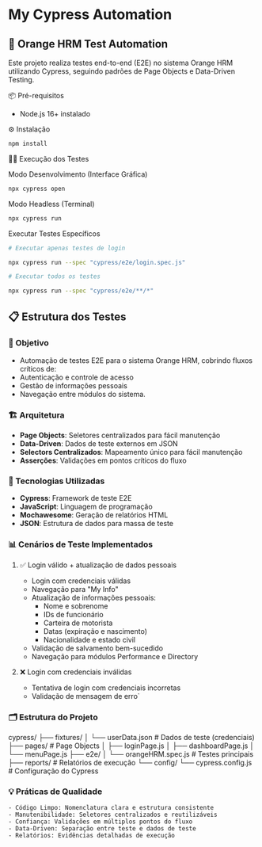 # My Cypress Automation

## 🧡 Orange HRM Test Automation
Este projeto realiza testes end-to-end (E2E) no sistema Orange HRM utilizando Cypress, seguindo padrões de Page Objects e Data-Driven Testing.

📦 Pré-requisitos
- Node.js 16+ instalado

⚙️ Instalação

``` bash
npm install
```
🏃‍♂️ Execução dos Testes

Modo Desenvolvimento (Interface Gráfica)
```bash
npx cypress open
```
Modo Headless (Terminal)
```bash
npx cypress run
```
Executar Testes Específicos
```bash
# Executar apenas testes de login

npx cypress run --spec "cypress/e2e/login.spec.js"

# Executar todos os testes

npx cypress run --spec "cypress/e2e/**/*"
```
## 📋 Estrutura dos Testes

### 🎯 Objetivo
- Automação de testes E2E para o sistema Orange HRM, cobrindo fluxos críticos de:
- Autenticação e controle de acesso
- Gestão de informações pessoais
- Navegação entre módulos do sistema.

### 🏗️ Arquitetura
- **Page Objects**: Seletores centralizados para fácil manutenção
- **Data-Driven**: Dados de teste externos em JSON
- **Selectors Centralizados**: Mapeamento único para fácil manutenção
- **Asserções**: Validações em pontos críticos do fluxo

### 🚀 Tecnologias Utilizadas
- **Cypress**: Framework de teste E2E
- **JavaScript**: Linguagem de programação
- **Mochawesome**: Geração de relatórios HTML
- **JSON**: Estrutura de dados para massa de teste

### 📊 Cenários de Teste Implementados

1. ✅ Login válido + atualização de dados pessoais
    - Login com credenciais válidas
    - Navegação para "My Info"
    - Atualização de informações pessoais:
        - Nome e sobrenome
        - IDs de funcionário
        - Carteira de motorista
        - Datas (expiração e nascimento)
        - Nacionalidade e estado civil
    - Validação de salvamento bem-sucedido
    - Navegação para módulos Performance e Directory

2. ❌ Login com credenciais inválidas
    - Tentativa de login com credenciais incorretas
    - Validação de mensagem de erro`

### 🗂️ Estrutura do Projeto

cypress/
├── fixtures/
│   └── userData.json          # Dados de teste (credenciais)
├── pages/                     # Page Objects
│   ├── loginPage.js
│   ├── dashboardPage.js
│   └── menuPage.js
├── e2e/
│   └── orangeHRM.spec.js      # Testes principais
├── reports/                   # Relatórios de execução
└── config/
    └── cypress.config.js      # Configuração do Cypress



### 💡 Práticas de Qualidade
    - Código Limpo: Nomenclatura clara e estrutura consistente
    - Manutenibilidade: Seletores centralizados e reutilizáveis
    - Confiança: Validações em múltiplos pontos do fluxo
    - Data-Driven: Separação entre teste e dados de teste
    - Relatórios: Evidências detalhadas de execução
